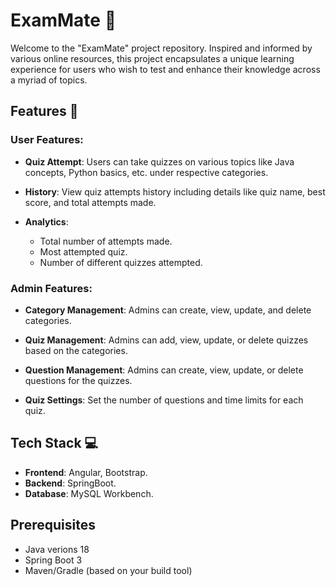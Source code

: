 # ExamMate 📝

Welcome to the "ExamMate" project repository. Inspired and informed by various online resources, this project encapsulates a unique learning experience for users who wish to test and enhance their knowledge across a myriad of topics.

## Features 🌟

### User Features:

- **Quiz Attempt**: Users can take quizzes on various topics like Java concepts, Python basics, etc. under respective categories.
  
- **History**: View quiz attempts history including details like quiz name, best score, and total attempts made.

- **Analytics**:
  - Total number of attempts made.
  - Most attempted quiz.
  - Number of different quizzes attempted.

### Admin Features:

- **Category Management**: Admins can create, view, update, and delete categories.

- **Quiz Management**: Admins can add, view, update, or delete quizzes based on the categories.

- **Question Management**: Admins can create, view, update, or delete questions for the quizzes.

- **Quiz Settings**: Set the number of questions and time limits for each quiz.

## Tech Stack 💻

- **Frontend**: Angular, Bootstrap.
- **Backend**: SpringBoot.
- **Database**: MySQL Workbench.

## Prerequisites
- Java verions 18
- Spring Boot 3
- Maven/Gradle (based on your build tool)
